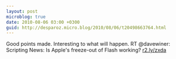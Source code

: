 ```yaml
---
layout: post
microblog: true
date: 2010-08-06 03:00 +0300
guid: http://desparoz.micro.blog/2010/08/06/t20498663764.html
---
```

Good points made. Interesting to what will happen. RT @davewiner: Scripting News: Is Apple's freeze-out of Flash working? [r2.ly/zxda](http://r2.ly/zxda)
